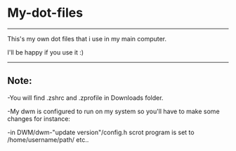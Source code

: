 # My-dot-files
-----------------------------------------------------------------------------------------------------------------------------------------------
This's my own dot files that i use in my main computer.

I'll be happy if you use it :)

-----------------------------------------------------------------------------------------------------------------------------------------------
Note:
-----------------------------------------------------------------------------------------------------------------------------------------------
-You will find .zshrc and .zprofile in Downloads folder.

-My dwm is configured to run on my system so you'll have to make some changes for instance:

-in DWM/dwm-"update version"/config.h scrot program is set to /home/username/path/ etc..

